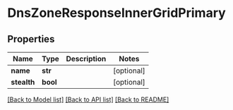 # DnsZoneResponseInnerGridPrimary

## Properties
Name | Type | Description | Notes
------------ | ------------- | ------------- | -------------
**name** | **str** |  | [optional] 
**stealth** | **bool** |  | [optional] 

[[Back to Model list]](../README.md#documentation-for-models) [[Back to API list]](../README.md#documentation-for-api-endpoints) [[Back to README]](../README.md)


